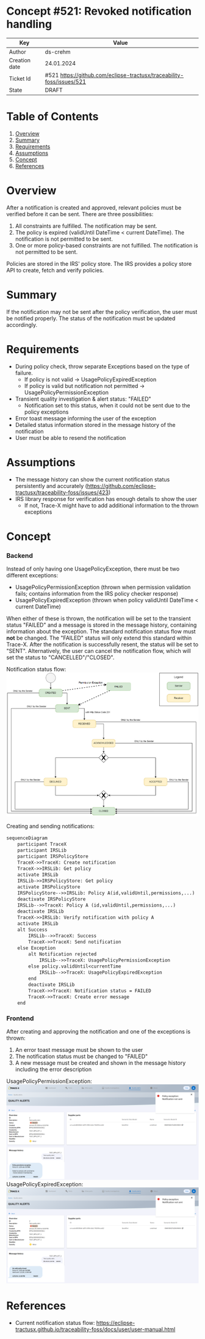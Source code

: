 # Concept #521: Revoked notification handling

| Key           | Value                                                                 |
|---------------|-----------------------------------------------------------------------|
| Author        | ds-crehm                                                              |
| Creation date | 24.01.2024                                                            |
| Ticket Id     | #521 https://github.com/eclipse-tractusx/traceability-foss/issues/521 |
| State         | DRAFT                                                                 |

# Table of Contents
1. [Overview](#overview)
2. [Summary](#summary)
3. [Requirements](#requirements)
4. [Assumptions](#assumptions)
5. [Concept](#concept)
6. [References](#references)

# Overview

After a notification is created and approved, relevant policies must be verified before it can be sent.
There are three possibilities:
1. All constraints are fulfilled. The notification may be sent.
2. The policy is expired (validUntil DateTime < current DateTime). The notification is not permitted to be sent.
3. One or more policy-based constraints are not fulfilled. The notification is not permitted to be sent.

Policies are stored in the IRS' policy store. The IRS provides a policy store API to create, fetch and verify policies.

# Summary

If the notification may not be sent after the policy verification, the user must be notified properly.
The status of the notification must be updated accordingly.

# Requirements

- During policy check, throw separate Exceptions based on the type of failure.
  - If policy is not valid -> UsagePolicyExpiredException
  - If policy is valid but notification not permitted -> UsagePolicyPermissionException
- Transient quality investigation & alert status: "FAILED"
  - Notification set to this status, when it could not be sent due to the policy exceptions
- Error toast message informing the user of the exception
- Detailed status information stored in the message history of the notification
- User must be able to resend the notification

# Assumptions

- The message history can show the current notification status persistently and accurately (https://github.com/eclipse-tractusx/traceability-foss/issues/423)
- IRS library response for verification has enough details to show the user
  - If not, Trace-X might have to add additional information to the thrown exceptions

# Concept

### Backend

Instead of only having one UsagePolicyException, there must be two different exceptions:
- UsagePolicyPermissionException (thrown when permission validation fails; contains information from the IRS policy checker response)
- UsagePolicyExpiredException (thrown when policy validUntil DateTime < current DateTime)

When either of these is thrown, the notification will be set to the transient status "FAILED" and a message is stored in the message history, containing information about the exception.
The standard notification status flow must **not** be changed. The "FAILED" status will only extend this standard within Trace-X.
After the notification is successfully resent, the status will be set to "SENT". Alternatively, the user can cancel the notification flow, which will set the status to "CANCELLED"/"CLOSED".

Notification status flow:
![Notification-Status-Flow.png](Notification-Status-Flow.svg)

Creating and sending notifications:
```mermaid
sequenceDiagram
    participant TraceX
    participant IRSLib
    participant IRSPolicyStore
    TraceX->>TraceX: Create notification
    TraceX->>IRSLib: Get policy
    activate IRSLib
    IRSLib->>IRSPolicyStore: Get policy
    activate IRSPolicyStore
    IRSPolicyStore-->>IRSLib: Policy A(id,validUntil,permissions,...)
    deactivate IRSPolicyStore
    IRSLib-->>TraceX: Policy A (id,validUntil,permissions,...)
    deactivate IRSLib
    TraceX->>IRSLib: Verify notification with policy A
    activate IRSLib
    alt Success
        IRSLib-->>TraceX: Success
        TraceX->>TraceX: Send notification
    else Exception
        alt Notification rejected
            IRSLib-->>TraceX: UsagePolicyPermissionException
        else policy.validUntil<currentTime
            IRSLib-->>TraceX: UsagePolicyExpiredException
        end
        deactivate IRSLib
        TraceX->>TraceX: Notification status = FAILED
        TraceX->>TraceX: Create error message
    end
```

### Frontend

After creating and approving the notification and one of the exceptions is thrown:
1. An error toast message must be shown to the user
2. The notification status must be changed to "FAILED"
3. A new message must be created and shown in the message history including the error description

UsagePolicyPermissionException:
![UsagePolicyPermissionException-Mockup.png](UsagePolicyPermissionException-Mockup.svg)
UsagePolicyExpiredException:
![UsagePolicyExpiredException-Mockup.png](UsagePolicyExpiredException-Mockup.svg)

# References

- Current notification status flow: https://eclipse-tractusx.github.io/traceability-foss/docs/user/user-manual.html
